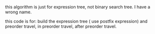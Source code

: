 this algorithm is just for expression tree, not binary search tree.
I have a wrong name.

this code is for:
build the expression tree ( use postfix expression)
and preorder travel, in preorder travel, after preorder travel.
